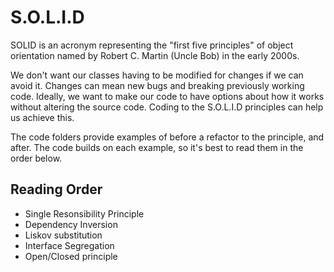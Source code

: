 # S.O.L.I.D

SOLID is an acronym representing the "first five principles" of object orientation named by Robert C. Martin (Uncle Bob) in the early 2000s.

We don't want our classes having to be modified for changes if we can avoid it. Changes can mean new bugs and breaking previously working code. Ideally, we want to make our code to have options about how it works without altering the source code. Coding to the S.O.L.I.D principles can help us achieve this.

The code folders provide examples of before a refactor to the principle, and after. The code builds on each example, so it's best to read them in the order below.

## Reading Order

- Single Resonsibility Principle
- Dependency Inversion
- Liskov substitution
- Interface Segregation
- Open/Closed principle